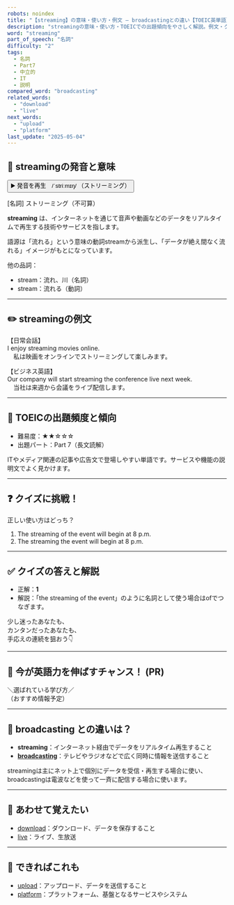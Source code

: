 ```yaml
---
robots: noindex
title: "【streaming】の意味・使い方・例文 ― broadcastingとの違い【TOEIC英単語】"
description: "streamingの意味・使い方・TOEICでの出題傾向をやさしく解説。例文・クイズ付きでbroadcastingとの違いもわかりやすく学べます。"
word: "streaming"
part_of_speech: "名詞"
difficulty: "2"
tags:
  - 名詞
  - Part7
  - 中立的
  - IT
  - 説明
compared_word: "broadcasting"
related_words:
  - "download"
  - "live"
next_words:
  - "upload"
  - "platform"
last_update: "2025-05-04"
---
```


## 🔰 streamingの発音と意味

<button class="play-audio" onclick="playTTS('streaming')">
  <span class="play-audio-main">
    ▶️ 発音を再生　/ˈstriːmɪŋ/
  </span>
  <span class="play-audio-sub">
    （ストリーミング）
  </span>
</button>

[名詞] ストリーミング（不可算）

**streaming** は、インターネットを通じて音声や動画などのデータをリアルタイムで再生する技術やサービスを指します。

語源は「流れる」という意味の動詞streamから派生し、「データが絶え間なく流れる」イメージがもとになっています。

他の品詞：  
- stream：流れ、川（名詞）
- stream：流れる（動詞）

---

## ✏️ streamingの例文

【日常会話】  
I enjoy streaming movies online.  
　私は映画をオンラインでストリーミングして楽しみます。

【ビジネス英語】  
Our company will start streaming the conference live next week.  
　当社は来週から会議をライブ配信します。

---

## 🎯 TOEICの出題頻度と傾向

- 難易度：★★☆☆☆
- 出題パート：Part 7（長文読解）

ITやメディア関連の記事や広告文で登場しやすい単語です。サービスや機能の説明文でよく見かけます。

---

## ❓ クイズに挑戦！

正しい使い方はどっち？

1. The streaming of the event will begin at 8 p.m.  
2. The streaming the event will begin at 8 p.m.

---

## ✅ クイズの答えと解説

- 正解：**1**
- 解説：「the streaming of the event」のように名詞として使う場合はofでつなぎます。

少し迷ったあなたも、  
カンタンだったあなたも、  
手応えの連続を狙おう👇️

---

## 🚀 今が英語力を伸ばすチャンス！ (PR)

<div class="info-center">
＼選ばれている学び方／<br>  
（おすすめ情報予定）
</div>

---

## 🤔  broadcasting との違いは？

- **streaming**：インターネット経由でデータをリアルタイム再生すること
- **[broadcasting](/word/broadcasting)**：テレビやラジオなどで広く同時に情報を送信すること

streamingは主にネット上で個別にデータを受信・再生する場合に使い、broadcastingは電波などを使って一斉に配信する場合に使います。

---

## 🧩 あわせて覚えたい

- [download](/word/download)：ダウンロード、データを保存すること
- [live](/word/live)：ライブ、生放送

---

## 📖 できればこれも

- [upload](/word/upload)：アップロード、データを送信すること
- [platform](/word/platform)：プラットフォーム、基盤となるサービスやシステム

<!-- cvid: aid35_bid31 -->
